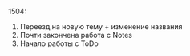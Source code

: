 1504:
  1. Переезд на новую тему + изменение названия
  2. Почти закончена работа с Notes
  3. Начало работы с ToDo
